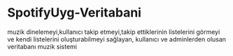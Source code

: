 # SpotifyUyg-Veritabani
 muzik dinelemeyi,kullanıcı takip etmeyi,takip ettiklerinin listelerini görmeyi ve kendi listelerini oluşturabilmeyi sağlayan, kullanıcı ve adminlerden olusan veritabanı muzik sistemi
